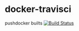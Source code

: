 # docker-travisci
pushdocker builts [![Build Status](https://travis-ci.com/githubfoam/docker-travisci.svg?branch=pushdocker)](https://travis-ci.com/githubfoam/docker-travisci)  
